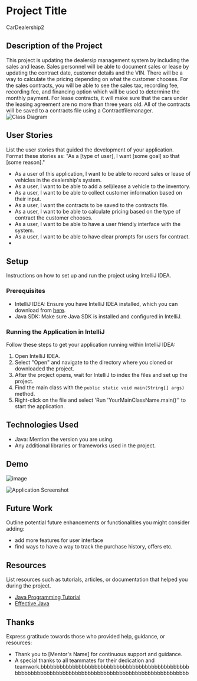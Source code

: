 # Project Title
CarDealership2

## Description of the Project

This project is updating the dealersip management system by including the sales and lease. Sales personnel will  be able to document sales or lease by updating the contract date, customer details and the VIN. 
There will be a way to calculate the pricing depending on what the customer chooses. For the sales contracts, you will be able to see the sales tax, recording fee, recording fee, and financing option which will be used to determine the monthly payment.
For lease contracts, it will make sure that the cars under the leasing agreement are no more than three years old. All of the contracts will be saved to a contracts file using a Contractfilemanager. 
![Class Diagram](path/to/your/class_diagram.png)

## User Stories

List the user stories that guided the development of your application. Format these stories as: "As a [type of user], I want [some goal] so that [some reason]."

- As a user of this application, I want to be able to record sales or lease of vehicles in the dealership's system. 
- As a user, I want to be able to  add a sell/lease a vehicle to the inventory.
- As a user, I want to be able to collect customer information based on their input.
- As a user, I want the contracts to be saved to the contracts file.
- As a user, I want to be able to calculate pricing based on the type of contract the customer chooses.
- As a user, I want to be able to have a user friendly interface with the system.
- As a user, I want to be able to have clear prompts for users for contract. 
- 

## Setup

Instructions on how to set up and run the project using IntelliJ IDEA.

### Prerequisites

- IntelliJ IDEA: Ensure you have IntelliJ IDEA installed, which you can download from [here](https://www.jetbrains.com/idea/download/).
- Java SDK: Make sure Java SDK is installed and configured in IntelliJ.

### Running the Application in IntelliJ

Follow these steps to get your application running within IntelliJ IDEA:

1. Open IntelliJ IDEA.
2. Select "Open" and navigate to the directory where you cloned or downloaded the project.
3. After the project opens, wait for IntelliJ to index the files and set up the project.
4. Find the main class with the `public static void main(String[] args)` method.
5. Right-click on the file and select 'Run 'YourMainClassName.main()'' to start the application.

## Technologies Used

- Java: Mention the version you are using.
- Any additional libraries or frameworks used in the project.

## Demo

![image](https://github.com/anitabastola/CarDealership2/assets/166552121/72af4f5f-6cec-4e41-8e0f-364bb19f0212)

![Application Screenshot](path/to/your/screenshot.png)

## Future Work

Outline potential future enhancements or functionalities you might consider adding:

- add more features for user interface
- find ways to have a way to track the purchase history, offers etc.

## Resources

List resources such as tutorials, articles, or documentation that helped you during the project.

- [Java Programming Tutorial](https://www.example.com)
- [Effective Java](https://www.example.com)


## Thanks

Express gratitude towards those who provided help, guidance, or resources:

- Thank you to [Mentor's Name] for continuous support and guidance.
- A special thanks to all teammates for their dedication and teamwork.bbbbbbbbbbbbbbbbbbbbbbbbbbbbbbbbbbbbbbbbbbbbbbbbbbbbbbbbbbbbbbbbbbbbbbbbbbbbbbbbbbbbbbbbbbbbbbbbbbbbbb                                                                                                                                                                                                          
